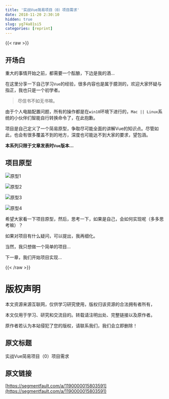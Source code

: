 ```yaml
---
title: '实战Vue简易项目（0）项目需求' 
date: 2018-11-20 2:30:10
hidden: true
slug: yg74a81si5
categories: [reprint]
---
```


{{< raw >}}
<h2>&#x5F00;&#x573A;&#x767D;</h2><p>&#x91CD;&#x5927;&#x7684;&#x4E8B;&#x60C5;&#x5F00;&#x59CB;&#x4E4B;&#x524D;&#xFF0C;&#x90FD;&#x9700;&#x8981;&#x4E00;&#x4E2A;&#x915D;&#x917F;&#xFF0C;&#x4E0B;&#x8FB9;&#x662F;&#x6211;&#x7684;&#x9152;...</p><p>&#x5728;&#x8FD9;&#x91CC;&#x5206;&#x4EAB;&#x4E00;&#x4E0B;&#x81EA;&#x5DF1;&#x5B66;&#x4E60;<code>Vue</code>&#x7684;&#x7ECF;&#x9A8C;&#xFF0C;&#x5F88;&#x591A;&#x5185;&#x5BB9;&#x4E5F;&#x662F;&#x5C5E;&#x4E8E;&#x81C6;&#x6D4B;&#x7684;&#xFF0C;&#x6B22;&#x8FCE;&#x5927;&#x5BB6;&#x6000;&#x7591;&#x4E0E;&#x6307;&#x6B63;&#xFF0C;&#x6211;&#x4E5F;&#x53EA;&#x662F;&#x4E00;&#x4E2A;&#x521D;&#x5B66;&#x8005;&#x3002;</p><blockquote>&#x5C3D;&#x4FE1;&#x4E66;&#x4E0D;&#x5982;&#x65E0;&#x4E66;&#x561B;&#x3002;</blockquote><p>&#x7531;&#x4E8E;&#x4E2A;&#x4EBA;&#x7535;&#x8111;&#x914D;&#x7F6E;&#x95EE;&#x9898;&#xFF0C;&#x6240;&#x6709;&#x7684;&#x64CD;&#x4F5C;&#x90FD;&#x662F;&#x5728;<code>win10</code>&#x73AF;&#x5883;&#x4E0B;&#x8FDB;&#x884C;&#x7684;&#xFF0C;<code>Mac || Linux</code>&#x7CFB;&#x7EDF;&#x7684;&#x5C0F;&#x4F19;&#x4F34;&#x4EEC;&#x667A;&#x80FD;&#x81EA;&#x884C;&#x8F6C;&#x6362;&#x547D;&#x4EE4;&#x4E86;&#xFF0C;&#x5728;&#x6B64;&#x62B1;&#x6B49;&#x3002;</p><p>&#x9879;&#x76EE;&#x662F;&#x81EA;&#x5DF1;&#x5B9A;&#x4E49;&#x4E86;&#x4E00;&#x4E2A;&#x7B80;&#x6613;&#x539F;&#x578B;&#xFF0C;&#x4E89;&#x53D6;&#x5C3D;&#x53EF;&#x80FD;&#x5168;&#x9762;&#x7684;&#x8BB2;&#x89E3;Vue&#x7684;&#x77E5;&#x8BC6;&#x70B9;&#x3002;&#x5C3D;&#x7BA1;&#x5982;&#x6B64;&#xFF0C;&#x4E5F;&#x4F1A;&#x6709;&#x5F88;&#x591A;&#x8986;&#x76D6;&#x4E0D;&#x5230;&#x7684;&#x5730;&#x65B9;&#xFF0C;&#x6DF1;&#x5EA6;&#x4E5F;&#x53EF;&#x80FD;&#x8FBE;&#x4E0D;&#x5230;&#x5927;&#x5BB6;&#x7684;&#x8981;&#x6C42;&#xFF0C;&#x671B;&#x5305;&#x6DB5;&#x3002;</p><p><strong>&#x672C;&#x7CFB;&#x5217;&#x53EA;&#x9650;&#x4E8E;&#x6587;&#x7AE0;&#x53D1;&#x8868;&#x65F6;<code>Vue</code>&#x7248;&#x672C;...</strong></p><h2>&#x9879;&#x76EE;&#x539F;&#x578B;</h2><p><span class="img-wrap"><img data-src="/img/bVbetpp?w=920&amp;h=1094" src="https://static.alili.tech/img/bVbetpp?w=920&amp;h=1094" alt="&#x539F;&#x578B;1" title="&#x539F;&#x578B;1"></span></p><p><span class="img-wrap"><img data-src="/img/bVbetpQ?w=375&amp;h=967" src="https://static.alili.tech/img/bVbetpQ?w=375&amp;h=967" alt="&#x539F;&#x578B;2" title="&#x539F;&#x578B;2"></span></p><p><span class="img-wrap"><img data-src="/img/bVbetp4?w=1200&amp;h=1042" src="https://static.alili.tech/img/bVbetp4?w=1200&amp;h=1042" alt="&#x539F;&#x578B;3" title="&#x539F;&#x578B;3"></span></p><p><span class="img-wrap"><img data-src="/img/bVbetp5?w=1884&amp;h=896" src="https://static.alili.tech/img/bVbetp5?w=1884&amp;h=896" alt="&#x539F;&#x578B;4" title="&#x539F;&#x578B;4"></span></p><p>&#x5E0C;&#x671B;&#x5927;&#x5BB6;&#x770B;&#x4E00;&#x4E0B;&#x9879;&#x76EE;&#x539F;&#x578B;&#xFF0C;&#x7136;&#x540E;&#xFF0C;&#x601D;&#x8003;&#x4E00;&#x4E0B;&#xFF0C;&#x5982;&#x679C;&#x662F;&#x81EA;&#x5DF1;&#xFF0C;&#x4F1A;&#x5982;&#x4F55;&#x5B9E;&#x73B0;&#x5462;&#xFF08;&#x591A;&#x591A;&#x601D;&#x8003;&#x561B;&#xFF09;&#xFF1F;</p><p>&#x5982;&#x679C;&#x5BF9;&#x9879;&#x76EE;&#x6709;&#x4EC0;&#x4E48;&#x7591;&#x95EE;&#xFF0C;&#x53EF;&#x4EE5;&#x63D0;&#x51FA;&#xFF0C;&#x6211;&#x518D;&#x7EC6;&#x5316;&#x3002;</p><p>&#x5F53;&#x7136;&#xFF0C;&#x6211;&#x53EA;&#x60F3;&#x505A;&#x4E00;&#x4E2A;&#x7B80;&#x5355;&#x7684;&#x9879;&#x76EE;...</p><p>&#x4E0B;&#x4E00;&#x7AE0;&#xFF0C;&#x6211;&#x4EEC;&#x5F00;&#x59CB;&#x9879;&#x76EE;&#x5B9E;&#x73B0;...</p>
{{< /raw >}}

# 版权声明
本文资源来源互联网，仅供学习研究使用，版权归该资源的合法拥有者所有，

本文仅用于学习、研究和交流目的。转载请注明出处、完整链接以及原作者。

原作者若认为本站侵犯了您的版权，请联系我们，我们会立即删除！

## 原文标题
实战Vue简易项目（0）项目需求

## 原文链接
[https://segmentfault.com/a/1190000015803591](https://segmentfault.com/a/1190000015803591)

